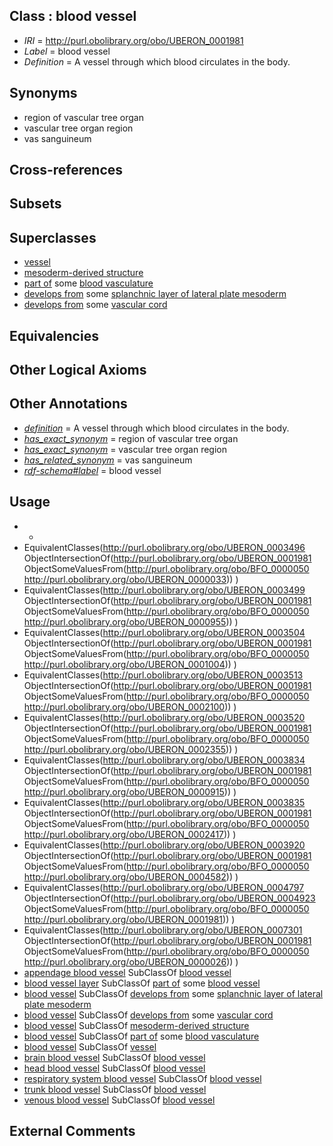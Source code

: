 
## Class : blood vessel

 * *IRI* = http://purl.obolibrary.org/obo/UBERON_0001981
 * *Label* = blood vessel
 * *Definition* = A vessel through which blood circulates in the body.

## Synonyms

 * region of vascular tree organ
 * vascular tree organ region
 * vas sanguineum

## Cross-references


## Subsets


## Superclasses

 * [vessel](../../UBERON/55/UBERON_0000055.md)
 * [mesoderm-derived structure](../../UBERON/20/UBERON_0004120.md)
 * [part of](../../BFO/50/BFO_0000050.md) some [blood vasculature](../../UBERON/37/UBERON_0004537.md)
 * [develops from](../../RO/02/RO_0002202.md) some [splanchnic layer of lateral plate mesoderm](../../UBERON/72/UBERON_0004872.md)
 * [develops from](../../RO/02/RO_0002202.md) some [vascular cord](../../UBERON/65/UBERON_0006965.md)

## Equivalencies


## Other Logical Axioms


## Other Annotations

 * *[definition](../../IAO/15/IAO_0000115.md)* = A vessel through which blood circulates in the body.
 * *[has_exact_synonym](../../ym/oboInOwl#hasExactSynonym.md)* = region of vascular tree organ
 * *[has_exact_synonym](../../ym/oboInOwl#hasExactSynonym.md)* = vascular tree organ region
 * *[has_related_synonym](../../ym/oboInOwl#hasRelatedSynonym.md)* = vas sanguineum
 * *[rdf-schema#label](../../el/rdf-schema#label.md)* = blood vessel

## Usage

 * -
 * EquivalentClasses(<http://purl.obolibrary.org/obo/UBERON_0003496> ObjectIntersectionOf(<http://purl.obolibrary.org/obo/UBERON_0001981> ObjectSomeValuesFrom(<http://purl.obolibrary.org/obo/BFO_0000050> <http://purl.obolibrary.org/obo/UBERON_0000033>)) )
 * EquivalentClasses(<http://purl.obolibrary.org/obo/UBERON_0003499> ObjectIntersectionOf(<http://purl.obolibrary.org/obo/UBERON_0001981> ObjectSomeValuesFrom(<http://purl.obolibrary.org/obo/BFO_0000050> <http://purl.obolibrary.org/obo/UBERON_0000955>)) )
 * EquivalentClasses(<http://purl.obolibrary.org/obo/UBERON_0003504> ObjectIntersectionOf(<http://purl.obolibrary.org/obo/UBERON_0001981> ObjectSomeValuesFrom(<http://purl.obolibrary.org/obo/BFO_0000050> <http://purl.obolibrary.org/obo/UBERON_0001004>)) )
 * EquivalentClasses(<http://purl.obolibrary.org/obo/UBERON_0003513> ObjectIntersectionOf(<http://purl.obolibrary.org/obo/UBERON_0001981> ObjectSomeValuesFrom(<http://purl.obolibrary.org/obo/BFO_0000050> <http://purl.obolibrary.org/obo/UBERON_0002100>)) )
 * EquivalentClasses(<http://purl.obolibrary.org/obo/UBERON_0003520> ObjectIntersectionOf(<http://purl.obolibrary.org/obo/UBERON_0001981> ObjectSomeValuesFrom(<http://purl.obolibrary.org/obo/BFO_0000050> <http://purl.obolibrary.org/obo/UBERON_0002355>)) )
 * EquivalentClasses(<http://purl.obolibrary.org/obo/UBERON_0003834> ObjectIntersectionOf(<http://purl.obolibrary.org/obo/UBERON_0001981> ObjectSomeValuesFrom(<http://purl.obolibrary.org/obo/BFO_0000050> <http://purl.obolibrary.org/obo/UBERON_0000915>)) )
 * EquivalentClasses(<http://purl.obolibrary.org/obo/UBERON_0003835> ObjectIntersectionOf(<http://purl.obolibrary.org/obo/UBERON_0001981> ObjectSomeValuesFrom(<http://purl.obolibrary.org/obo/BFO_0000050> <http://purl.obolibrary.org/obo/UBERON_0002417>)) )
 * EquivalentClasses(<http://purl.obolibrary.org/obo/UBERON_0003920> ObjectIntersectionOf(<http://purl.obolibrary.org/obo/UBERON_0001981> ObjectSomeValuesFrom(<http://purl.obolibrary.org/obo/BFO_0000050> <http://purl.obolibrary.org/obo/UBERON_0004582>)) )
 * EquivalentClasses(<http://purl.obolibrary.org/obo/UBERON_0004797> ObjectIntersectionOf(<http://purl.obolibrary.org/obo/UBERON_0004923> ObjectSomeValuesFrom(<http://purl.obolibrary.org/obo/BFO_0000050> <http://purl.obolibrary.org/obo/UBERON_0001981>)) )
 * EquivalentClasses(<http://purl.obolibrary.org/obo/UBERON_0007301> ObjectIntersectionOf(<http://purl.obolibrary.org/obo/UBERON_0001981> ObjectSomeValuesFrom(<http://purl.obolibrary.org/obo/BFO_0000050> <http://purl.obolibrary.org/obo/UBERON_0000026>)) )
 * [appendage blood vessel](../../UBERON/01/UBERON_0007301.md) SubClassOf [blood vessel](../../UBERON/81/UBERON_0001981.md)
 * [blood vessel layer](../../UBERON/97/UBERON_0004797.md) SubClassOf [part of](../../BFO/50/BFO_0000050.md) some [blood vessel](../../UBERON/81/UBERON_0001981.md)
 * [blood vessel](../../UBERON/81/UBERON_0001981.md) SubClassOf [develops from](../../RO/02/RO_0002202.md) some [splanchnic layer of lateral plate mesoderm](../../UBERON/72/UBERON_0004872.md)
 * [blood vessel](../../UBERON/81/UBERON_0001981.md) SubClassOf [develops from](../../RO/02/RO_0002202.md) some [vascular cord](../../UBERON/65/UBERON_0006965.md)
 * [blood vessel](../../UBERON/81/UBERON_0001981.md) SubClassOf [mesoderm-derived structure](../../UBERON/20/UBERON_0004120.md)
 * [blood vessel](../../UBERON/81/UBERON_0001981.md) SubClassOf [part of](../../BFO/50/BFO_0000050.md) some [blood vasculature](../../UBERON/37/UBERON_0004537.md)
 * [blood vessel](../../UBERON/81/UBERON_0001981.md) SubClassOf [vessel](../../UBERON/55/UBERON_0000055.md)
 * [brain blood vessel](../../UBERON/99/UBERON_0003499.md) SubClassOf [blood vessel](../../UBERON/81/UBERON_0001981.md)
 * [head blood vessel](../../UBERON/96/UBERON_0003496.md) SubClassOf [blood vessel](../../UBERON/81/UBERON_0001981.md)
 * [respiratory system blood vessel](../../UBERON/04/UBERON_0003504.md) SubClassOf [blood vessel](../../UBERON/81/UBERON_0001981.md)
 * [trunk blood vessel](../../UBERON/13/UBERON_0003513.md) SubClassOf [blood vessel](../../UBERON/81/UBERON_0001981.md)
 * [venous blood vessel](../../UBERON/20/UBERON_0003920.md) SubClassOf [blood vessel](../../UBERON/81/UBERON_0001981.md)

## External Comments

